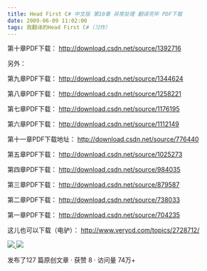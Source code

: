 ```yaml
---
title: Head First C# 中文版 第10章 异常处理 翻译完毕 PDF下载
date: 2009-06-09 11:02:00
tags: 我翻译的Head First C#（习作）
---
```

第十章PDF下载： [ http://download.csdn.net/source/1392716
](http://download.csdn.net/source/1392716)

另外：

第九章PDF下载： [ http://download.csdn.net/source/1344624
](http://download.csdn.net/source/1344624)

第八章PDF下载： [ http://download.csdn.net/source/1258221
](http://download.csdn.net/source/1258221)

第七章PDF下载： [ http://download.csdn.net/source/1176195
](http://download.csdn.net/source/1176195)

第六章PDF下载： [ http://download.csdn.net/source/1112149
](http://download.csdn.net/source/1112149)

第十一章PDF下载地址： [ http://download.csdn.net/source/776440
](http://download.csdn.net/source/776440)

第五章PDF下载： [ http://download.csdn.net/source/1025273
](http://download.csdn.net/source/1025273)

第四章PDF下载： [ http://download.csdn.net/source/984035
](http://download.csdn.net/source/984035)

第三章PDF下载： [ http://download.csdn.net/source/879587
](http://download.csdn.net/source/879587)

第二章PDF下载： [ http://download.csdn.net/source/738033
](http://download.csdn.net/source/738033)

第一章PDF下载： [ http://download.csdn.net/source/704235
](http://download.csdn.net/source/704235)

这儿也可以下载（电驴）： [ http://www.verycd.com/topics/2728712/
](http://www.verycd.com/topics/2728712/)



[ ![](https://profile.csdnimg.cn/5/2/5/3_cuipengfei1)
![](https://g.csdnimg.cn/static/user-reg-year/1x/11.png)
](https://blog.csdn.net/cuipengfei1)



发布了127 篇原创文章  ·  获赞 8  ·  访问量 74万+

